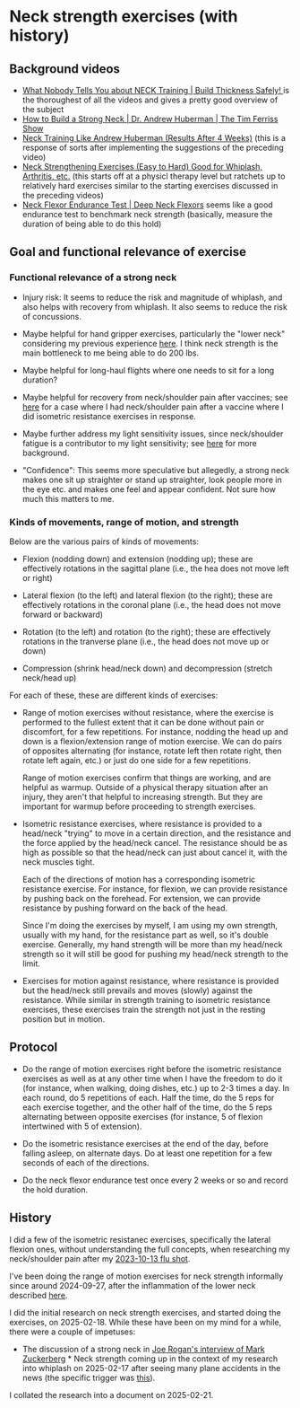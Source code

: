 # Neck strength exercises (with history)

## Background videos

* [What Nobody Tells You about NECK Training | Build Thickness Safely!
](https://www.youtube.com/watch?v=5Rn8iDZOzTk) is the thoroughest of all the videos and gives a pretty good overview of the subject
* [How to Build a Strong Neck | Dr. Andrew Huberman | The Tim Ferriss Show
](https://www.youtube.com/watch?v=uI-D4JTcOr4)
* [Neck Training Like Andrew Huberman (Results After 4 Weeks)](https://www.youtube.com/watch?v=1iM_JMW-up0) (this is a response of sorts after implementing the suggestions of the preceding video)
* [Neck Strengthening Exercises (Easy to Hard) Good for Whiplash, Arthritis, etc.](https://www.youtube.com/watch?v=Jz-UKE6_GAI) (this starts off at a physicl therapy level but ratchets up to relatively hard exercises similar to the starting exercises discussed in the preceding videos)
* [Neck Flexor Endurance Test | Deep Neck Flexors](https://www.youtube.com/watch?v=0JEWM_McBmM) seems like a good endurance test to benchmark neck strength (basically, measure the duration of being able to do this hold)

## Goal and functional relevance of exercise

### Functional relevance of a strong neck

* Injury risk: It seems to reduce the risk and magnitude of whiplash,
  and also helps with recovery from whiplash. It also seems to reduce
  the risk of concussions.

* Maybe helpful for hand gripper exercises, particularly the "lower
  neck" considering my previous experience
  [here](../../events/2024/2024-09-27-onward-minor-inflammation-of-lower-neck.md). I
  think neck strength is the main bottleneck to me being able to do
  200 lbs.

* Maybe helpful for long-haul flights where one needs to sit for a
  long duration?

* Maybe helpful for recovery from neck/shoulder pain after vaccines;
  see [here](../../events/2023/2023-10-13-flu-shot.md) for a case
  where I had neck/shoulder pain after a vaccine where I did isometric
  resistance exercises in response.

* Maybe further address my light sensitivity issues, since
  neck/shoulder fatigue is a contributor to my light sensitivity; see
  [here](../best-practices/best-practices-around-light.md) for more
  background.

* "Confidence": This seems more speculative but allegedly, a strong
  neck makes one sit up straighter or stand up straighter, look people
  more in the eye etc. and makes one feel and appear confident. Not
  sure how much this matters to me.

### Kinds of movements, range of motion, and strength

Below are the various pairs of kinds of movements:

* Flexion (nodding down) and extension (nodding up); these are
  effectively rotations in the sagittal plane (i.e., the hea does not
  move left or right)

* Lateral flexion (to the left) and lateral flexion (to the right);
  these are effectively rotations in the coronal plane (i.e., the head
  does not move forward or backward)

* Rotation (to the left) and rotation (to the right); these are
  effectively rotations in the tranverse plane (i.e., the head does
  not move up or down)

* Compression (shrink head/neck down) and decompression (stretch
  neck/head up)

For each of these, these are different kinds of exercises:

* Range of motion exercises without resistance, where the exercise is
  performed to the fullest extent that it can be done without pain or
  discomfort, for a few repetitions. For instance, nodding the head up
  and down is a flexion/extension range of motion exercise. We can do
  pairs of opposites alternating (for instance, rotate left then
  rotate right, then rotate left again, etc.) or just do one side for
  a few repetitions.

  Range of motion exercises confirm that things are working, and are
  helpful as warmup. Outside of a physical therapy situation after an
  injury, they aren't that helpful to increasing strength. But they
  are important for warmup before proceeding to strength exercises.

* Isometric resistance exercises, where resistance is provided to a
  head/neck "trying" to move in a certain direction, and the
  resistance and the force applied by the head/neck cancel. The
  resistance should be as high as possible so that the head/neck can
  just about cancel it, with the neck muscles tight.

  Each of the directions of motion has a corresponding isometric
  resistance exercise. For instance, for flexion, we can provide
  resistance by pushing back on the forehead. For extension, we can
  provide resistance by pushing forward on the back of the head.

  Since I'm doing the exercises by myself, I am using my own strength,
  usually with my hand, for the resistance part as well, so it's
  double exercise. Generally, my hand strength will be more than my
  head/neck strength so it will still be good for pushing my head/neck
  strength to the limit.

* Exercises for motion against resistance, where resistance is
  provided but the head/neck still prevails and moves (slowly) against
  the resistance. While similar in strength training to isometric
  resistance exercises, these exercises train the strength not just in
  the resting position but in motion.

## Protocol

* Do the range of motion exercises right before the isometric
  resistance exercises as well as at any other time when I have the
  freedom to do it (for instance, when walking, doing dishes, etc.) up
  to 2-3 times a day. In each round, do 5 repetitions of each. Half
  the time, do the 5 reps for each exercise together, and the other
  half of the time, do the 5 reps alternating between opposite
  exercises (for instance, 5 of flexion intertwined with 5 of
  extension).

* Do the isometric resistance exercises at the end of the day, before
  falling asleep, on alternate days. Do at least one repetition for a
  few seconds of each of the directions.

* Do the neck flexor endurance test once every 2 weeks or so and
  record the hold duration.

## History

I did a few of the isometric resistanec exercises, specifically the
lateral flexion ones, without understanding the full concepts, when
researching my neck/shoulder pain after my [2023-10-13 flu
shot](../../events/2023/2023-10-13-flu-shot.md).

I've been doing the range of motion exercises for neck strength
informally since around 2024-09-27, after the inflammation of the
lower neck described
[here](../../events/2024/2024-09-27-onward-minor-inflammation-of-lower-neck.md).

I did the initial research on neck strength exercises, and started
doing the exercises, on 2025-02-18. While these have been on my mind for a while, there were a couple of impetuses:

* The discussion of a strong neck in [Joe Rogan's interview of Mark
  Zuckerberg](https://www.youtube.com/watch?v=7k1ehaE0bdU) * Neck
  strength coming up in the context of my research into whiplash on
  2025-02-17 after seeing many plane accidents in the news (the
  specific trigger was
  [this](https://en.wikipedia.org/wiki/Delta_Connection_Flight_4819)).

I collated the research into a document on 2025-02-21.
